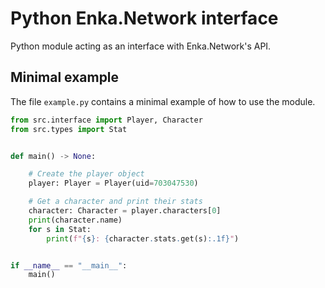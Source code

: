 # Python Enka.Network interface

Python module acting as an interface with Enka.Network's API.

## Minimal example

The file `example.py` contains a minimal example of how to use the module.

```python
from src.interface import Player, Character
from src.types import Stat


def main() -> None:

    # Create the player object
    player: Player = Player(uid=703047530)

    # Get a character and print their stats
    character: Character = player.characters[0]
    print(character.name)
    for s in Stat:
        print(f"{s}: {character.stats.get(s):.1f}")


if __name__ == "__main__":
    main()
```
